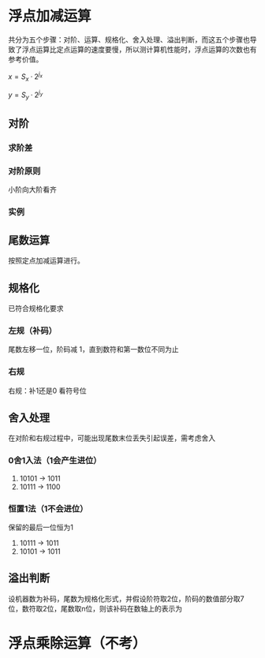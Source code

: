 # 浮点加减运算

共分为五个步骤：对阶、运算、规格化、舍入处理、溢出判断，而这五个步骤也导致了浮点运算比定点运算的速度要慢，所以测计算机性能时，浮点运算的次数也有参考价值。

$x=S_x·2^{j_x}$

$y=S_y·2^{j_y}$

## 对阶

### 求阶差



### 对阶原则

小阶向大阶看齐

### 实例


## 尾数运算

按照定点加减运算进行。

## 规格化

已符合规格化要求
### 左规（补码）

尾数左移一位，阶码减 1，直到数符和第一数位不同为止



### 右规

右规：补1还是0 看符号位


## 舍入处理

在对阶和右规过程中，可能出现尾数末位丢失引起误差，需考虑舍入

### 0舍1入法（1会产生进位）

1. 10101 → 1011
2. 10111 → 1100

### 恒置1法（1不会进位）

保留的最后一位恒为1

1. 10111 → 1011
2. 10101 → 1011

## 溢出判断

设机器数为补码，尾数为规格化形式，并假设阶符取2位，阶码的数值部分取7位，数符取2位，尾数取n位，则该补码在数轴上的表示为


# 浮点乘除运算（不考）